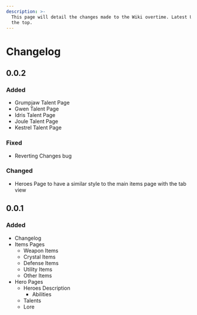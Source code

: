 ```yaml
---
description: >-
  This page will detail the changes made to the Wiki overtime. Latest Updates at
  the top.
---
```


# Changelog

## 0.0.2

### Added

* Grumpjaw Talent Page
* Gwen Talent Page
* Idris Talent Page
* Joule Talent Page
* Kestrel Talent Page

### Fixed

* Reverting Changes bug

### Changed

* Heroes Page to have a similar style to the main items page with the tab view

## 0.0.1

### Added

* Changelog
* Items Pages
  * Weapon Items
  * Crystal Items
  * Defense Items
  * Utility Items
  * Other Items
* Hero Pages
  * Heroes Description
    * Abilities
  * Talents
  * Lore





